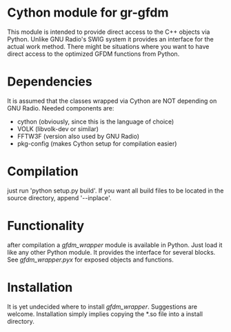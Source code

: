 Cython module for gr-gfdm
=======

This module is intended to provide direct access to the C++ objects via Python. Unlike GNU Radio's SWIG system it provides an interface for the actual work method. There might be situations where you want to have direct access to the optimized GFDM functions from Python.

Dependencies
=======
It is assumed that the classes wrapped via Cython are NOT depending on GNU Radio. Needed components are:

* cython (obviously, since this is the language of choice)
* VOLK (libvolk-dev or similar)
* FFTW3F (version also used by GNU Radio)
* pkg-config (makes Cython setup for compilation easier)

Compilation
=====
just run 'python setup.py build'. If you want all build files to be located in the source directory, append '--inplace'.

Functionality
=====
after compilation a *gfdm_wrapper* module is available in Python. Just load it like any other Python module. It provides the interface for several blocks. See *gfdm_wrapper.pyx* for exposed objects and functions.

Installation
=====
It is yet undecided where to install *gfdm_wrapper*. Suggestions are welcome. Installation simply implies copying the *.so file into a install directory.
